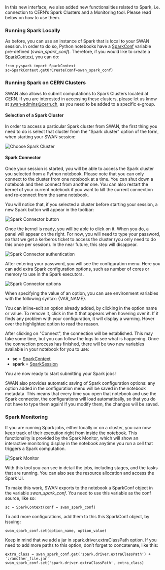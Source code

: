 In this new interface, we also added new functionalities related to Spark, i.e. connection to CERN’s Spark Clusters and a Monitoring tool. Please read below on how to use them.

### Running Spark Locally

As before, you can use an instance of Spark that is local to your SWAN session. In order to do so, Python notebooks have a [SparkConf](https://spark.apache.org/docs/latest/api/python/pyspark.sql.html#pyspark.sql.SparkConf) variable pre-defined (_swan\_spark\_conf_). Therefore, if you would like to create a [SparkContext](https://spark.apache.org/docs/latest/api/python/pyspark.html#pyspark.SparkContext), you can do:

    from pyspark import SparkContext
    sc=SparkContext.getOrCreate(conf=swan_spark_conf)
    

### Running Spark on CERN Clusters

SWAN also allows to submit computations to Spark Clusters located at CERN. If you are interested in accessing these clusters, please let us know at [swan-admins@cern.ch](mailto:swan-admins@cern.ch), as you need to be added to a specific e-group.

#### Selection of a Spark Cluster

In order to access a particular Spark cluster from SWAN, the first thing you need to do is select that cluster from the "Spark cluster" option of the form, when starting your SWAN session:

![][spark_clusters]

#### Spark Connector

Once your session is started, you will be able to access the Spark cluster you selected from a Python notebook. Please note that you can only connect to the cluster from one notebook at a time. You can shut down a notebook and then connect from another one. You can also restart the kernel of your current notebook if you want to kill the current connection and re-connect from the same notebook.

You will notice that, if you selected a cluster before starting your session, a new Spark button will appear in the toolbar:

![][spark_toolbar]

Once the kernel is ready, you will be able to click on it. When you do, a panel will appear on the right. For now, you will need to type your password, so that we get a kerberos ticket to access the cluster (you only need to do this once per session). In the near future, this step will disappear.

![][spark_auth]

After entering your password, you will see the configuration menu. Here you can add extra Spark configuration options, such as number of cores or memory to use in the Spark executors.

![][spark_options]

When specifying the value of an option, you can use environment variables with the following syntax: {VAR_NAME}.

You can inline-edit an option already added, by clicking in the option name or value. To remove it, click in the X that appears when hovering over it. If it finds any problem with your configuration, it will display a warning. Hover over the highlighted option to read the reason.

After clicking on "Connect", the connection will be established. This may take some time, but you can follow the logs to see what is happening. Once the connection process has finished, there will be two new variables available in your notebook for you to use:

*   **sc** = [SparkContext](https://spark.apache.org/docs/latest/api/python/pyspark.html#pyspark.SparkContext)
*   **spark** = [SparkSession](https://spark.apache.org/docs/latest/api/python/pyspark.sql.html#pyspark.sql.SparkSession)

You are now ready to start submitting your Spark jobs!

SWAN also provides automatic saving of Spark configuration options: any option added in the configuration menu will be saved in the notebook metadata. This means that every time you open that notebook and use the Spark connector, the configurations will load automatically, so that you do not have to type them again! If you modify them, the changes will be saved.

### Spark Monitoring

If you are running Spark jobs, either locally or on a cluster, you can now keep track of their execution right from inside the notebook. This functionality is provided by the Spark Monitor, which will show an interactive monitoring display in the notebook anytime you run a cell that triggers a Spark computation.

![][spark_monitor]

With this tool you can see in detail the jobs, including stages, and the tasks that are running. You can also see the resource allocation and access the Spark UI.

To make this work, SWAN exports to the notebook a SparkConf object in the variable _swan\_spark\_conf_. You need to use this variable as the conf source, like so:

    sc = SparkContext(conf = swan_spark_conf)
    

To add more configurations, add them to this this SparkConf object, by issuing:

    swan_spark_conf.set(option_name, option_value)
    

Keep in mind that we add a jar in spark.driver.extraClassPath option. If you need to add more paths to this option, don’t forget to concatenate, like this:

    extra_class = swan_spark_conf.get('spark.driver.extraClassPath') + ':/another_file.jar'
    swan_spark_conf.set('spark.driver.extraClassPath', extra_class)


[spark_clusters]: images/spark_clusters.png "Choose Spark Cluster"
[spark_toolbar]: images/spark_toolbar.png "Spark Connector button"
[spark_auth]: images/spark_auth.png "Spark Connector authentication"
[spark_options]: images/spark_options.png "Spark Connector options"
[spark_monitor]: images/spark_monitor.png "Spark Monitor"
